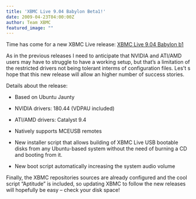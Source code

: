```yaml
---
title: 'XBMC Live 9.04 Babylon Beta1!'
date: 2009-04-23T04:00:00Z
author: Team XBMC
featured_image: ""
---
```

Time has come for a new XBMC Live release: [XBMC Live 9.04 Babylon b1](https://sourceforge.net/projects/xbmc/files/ "XBMC Live 8.10.2b1")

 As in the previous releases I need to anticipate that NVIDIA and ATI/AMD users may have to struggle to have a working setup, but that’s a limitation of the restricted drivers not being tolerant interms of configuration files. Les’t s hope that this new release will allow an higher number of success stories.

 Details about the release:

 
 * Based on Ubuntu Jaunty
 
 
 * NVIDIA drivers: 180.44 (VDPAU included)
 
 
 * ATI/AMD drivers: Catalyst 9.4
 
 
 * Natively supports MCEUSB remotes
 
 
 * New installer script that allows building of XBMC Live USB bootable disks from any Ubuntu-based system without the need of burning a CD and booting from it.
 
 
 * New boot script automatically increasing the system audio volume
 
 Finally, the XBMC repositories sources are already configured and the cool script “Aptitude” is included, so updating XBMC to follow the new releases will hopefully be easy – check your disk space!

 